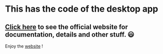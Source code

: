 # This has the code of the desktop app

## [Click here](https://elect-app.github.io/) to see the official website for documentation, details and other stuff. :smiley:

Enjoy the [website](https://elect-app.github.io/) !
